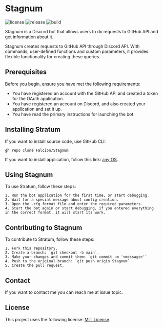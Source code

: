 ﻿# Stagnum

![license](https://img.shields.io/github/license/Falcion/Stratum?color=blue) ![release](https://img.shields.io/github/v/tag/Falcion/Stratum?color=brightgreen&label=release) ![build](https://img.shields.io/github/workflow/status/Falcion/Stratum/.NET%20Core)

Stagnum is a Discord bot that allows users to do requests to GitHub API and get information about it.

Stagnum creates requests to GitHub API through Discord API. With commands, user-defined functions and custom parameters, it provides flexible functionality for creating these queries.

## Prerequisites

Before you begin, ensure you have met the following requirements:

* You have registered an account with the GitHub API and created a token for the OAuth application.
* You have registered an account on Discord, and also created your application and set it up.
* You have read the primary instructions for launching the bot.

## Installing Stratum

If you want to install source code, use GitHub CLI:

``` gh repo clone Falcion/Stagnum ```

If you want to install application, follow this link: [any OS](https://github.com/Falcion/Stratum/releases/latest/download/anyOS.zip).

## Using Stagnum

To use Stratum, follow these steps:

	1. Run the bot application for the first time, or start debugging.
	2. Wait for a special message about config creation.
	3. Open the .cfg format file and enter the required parameters.
	4. Start the bot again or start debugging, if you entered everything in the correct format, it will start its work.

## Contributing to Stagnum

To contribute to Stratum, follow these steps:

	1. Fork this repository.
	2. Create a branch: `git checkout -b main`.
	3. Make your changes and commit them: `git commit -m '<message>'`
	4. Push to the original branch: `git push origin Stagnum`
	5. Create the pull request.

## Contact

If you want to contact me you can reach me at issue topic.

## License

This project uses the following license: [MIT License](https://github.com/Falcion/Stratum/blob/main/LICENSE).
